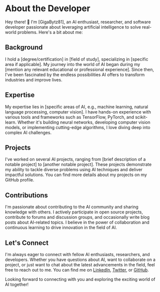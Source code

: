 # About the Developer

Hey there! 👋 I'm [GigaBytz81], an AI enthusiast, researcher, and software developer passionate about leveraging artificial intelligence to solve real-world problems. Here's a bit about me:

## Background

I hold a [degree/certification] in [field of study], specializing in [specific area if applicable]. My journey into the world of AI began during my [mention any relevant educational or professional experience]. Since then, I've been fascinated by the endless possibilities AI offers to transform industries and improve lives.

## Expertise

My expertise lies in [specific areas of AI, e.g., machine learning, natural language processing, computer vision]. I have hands-on experience with various tools and frameworks such as TensorFlow, PyTorch, and scikit-learn. Whether it's building neural networks, developing computer vision models, or implementing cutting-edge algorithms, I love diving deep into complex AI challenges.

## Projects

I've worked on several AI projects, ranging from [brief description of a notable project] to [another notable project]. These projects demonstrate my ability to tackle diverse problems using AI techniques and deliver impactful solutions. You can find more details about my projects on my GitHub profile.

## Contributions

I'm passionate about contributing to the AI community and sharing knowledge with others. I actively participate in open source projects, contribute to forums and discussion groups, and occasionally write blog posts about AI-related topics. I believe in the power of collaboration and continuous learning to drive innovation in the field of AI.

## Let's Connect

I'm always eager to connect with fellow AI enthusiasts, researchers, and developers. Whether you have questions about AI, want to collaborate on a project, or just want to chat about the latest advancements in the field, feel free to reach out to me. You can find me on [LinkedIn](https://www.linkedin.com/in/your-profile), [Twitter](https://twitter.com/your-handle), or [GitHub](https://github.com/your-username).

Looking forward to connecting with you and exploring the exciting world of AI together!
